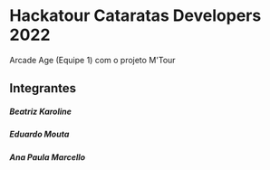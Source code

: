 # Hackatour Cataratas Developers 2022
Arcade Age (Equipe 1) com o projeto M'Tour

## Integrantes
##### Beatriz Karoline
##### Eduardo Mouta
##### Ana Paula Marcello
